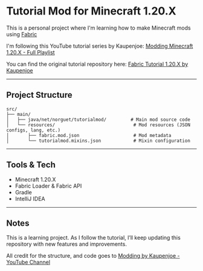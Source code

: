 # Tutorial Mod for Minecraft 1.20.X

This is a personal project where I'm learning how to make Minecraft mods using [Fabric](https://fabricmc.net/)

I'm following this YouTube tutorial series by Kaupenjoe: [Modding Minecraft 1.20.X - Full Playlist](https://www.youtube.com/watch?v=0Pr_iHlVKsI&list=PLKGarocXCE1EO43Dlf5JGh7Yk-kRAXUEJ)

You can find the original tutorial repository here:  [Fabric Tutorial 1.20.X by Kaupenjoe](https://github.com/Tutorials-By-Kaupenjoe/Fabric-Tutorial-1.20.X/tree/1-setup?tab=readme-ov-file)



---

##  Project Structure

```
src/
├── main/
│   ├── java/net/norguet/tutorialmod/         # Main mod source code
│   └── resources/                             # Mod resources (JSON configs, lang, etc.)
│       ├── fabric.mod.json                    # Mod metadata
│       └── tutorialmod.mixins.json            # Mixin configuration
```

---

##  Tools & Tech

- Minecraft 1.20.X
- Fabric Loader & Fabric API
- Gradle
- IntelliJ IDEA

---

##  Notes

This is a learning project. As I follow the tutorial, I’ll keep updating this repository with new features and improvements.

All credit for the structure, and code goes to [Modding by Kaupenjoe - YouTube Channel](https://www.youtube.com/@ModdingByKaupenjoe)

